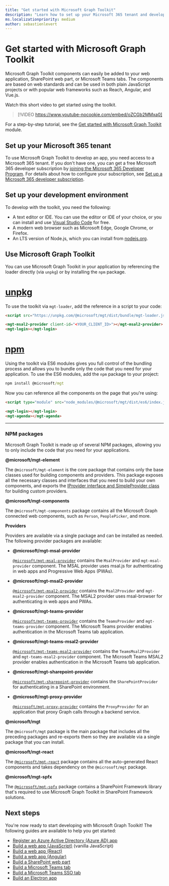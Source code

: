 ```yaml
---
title: "Get started with Microsoft Graph Toolkit"
description: "Learn how to set up your Microsoft 365 tenant and development environment to use Microsoft Graph Toolkit. Install NPM packages for components and providers."
ms.localizationpriority: medium
author: sebastienlevert
---
```


# Get started with Microsoft Graph Toolkit

Microsoft Graph Toolkit components can easily be added to your web application, SharePoint web part, or Microsoft Teams tabs. The components are based on web standards and can be used in both plain JavaScript projects or with popular web frameworks such as Reach, Angular, and Vue.js.

Watch this short video to get started using the toolkit.

> [!VIDEO https://www.youtube-nocookie.com/embed/oZCGb2MMxa0]

For a step-by-step tutorial, see the [Get started with Microsoft Graph Toolkit](/learn/modules/msgraph-toolkit-intro/) module. 

## Set up your Microsoft 365 tenant

To use Microsoft Graph Toolkit to develop an app, you need access to a Microsoft 365 tenant. If you don't have one, you can get a free Microsoft 365 developer subscription by [joining the Microsoft 365 Developer Program](https://developer.microsoft.com/microsoft-365/dev-program). For details about how to configure your subscription, see [Set up a Microsoft 365 developer subscription](/office/developer-program/microsoft-365-developer-program-get-started).

## Set up your development environment

To develop with the toolkit, you need the following:

- A text editor or IDE. You can use the editor or IDE of your choice, or you can install and use [Visual Studio Code](https://code.visualstudio.com/download) for free.
- A modern web browser such as Microsoft Edge, Google Chrome, or Firefox.
- An LTS version of Node.js, which you can install from [nodejs.org](https://nodejs.org).

## Use Microsoft Graph Toolkit

You can use Microsoft Graph Toolkit in your application by referencing the loader directly (via `unpkg`) or by installing the `npm` package.

# [unpkg](#tab/html)
To use the toolkit via `mgt-loader`, add the reference in a script to your code:

```html
<script src="https://unpkg.com/@microsoft/mgt/dist/bundle/mgt-loader.js"></script>

<mgt-msal2-provider client-id="<YOUR_CLIENT_ID>"></mgt-msal2-provider>
<mgt-login></mgt-login>
```
# [npm](#tab/npm)
Using the toolkit via ES6 modules gives you full control of the bundling process and allows you to bundle only the code that you need for your application. To use the ES6 modules, add the `npm` package to your project:

```cmd
npm install @microsoft/mgt
```
Now you can reference all the components on the page that you're using:

```html
<script type="module" src="node_modules/@microsoft/mgt/dist/es6/index.js"></script>

<mgt-login></mgt-login>
<mgt-agenda></mgt-agenda>
```


---


### NPM packages

Microsoft Graph Toolkit is made up of several NPM packages, allowing you to only include the code that you need for your applications.

<b>@microsoft/mgt-element</b>

The `@microsoft/mgt-element` is the core package that contains only the base classes used for building components and providers. This package exposes all the necessary classes and interfaces that you need to build your own components, and exports the [IProvider interface and SimpleProvider class](../providers/custom.md) for building custom providers.

<b>@microsoft/mgt-components</b>

The `@microsoft/mgt-components` package contains all the Microsoft Graph connected web components, such as `Person`, `PeoplePicker`, and more. 

**Providers**

Providers are available via a single package and can be installed as needed. The following provider packages are available:

- <b>@microsoft/mgt-msal-provider</b>

    <code>[@microsoft/mgt-msal-provider](../providers/msal.md)</code> contains the `MsalProvider` and `mgt-msal-provider` component. The MSAL provider uses msal.js for authenticating in web apps and Progressive Web Apps (PWAs).

- <b>@microsoft/mgt-msal2-provider</b>

    <code>[@microsoft/mgt-msal2-provider](../providers/msal2.md)</code> contains the `Msal2Provider` and `mgt-msal2-provider` component. The MSAL2 provider uses msal-browser for authenticating in web apps and PWAs.

-  <b>@microsoft/mgt-teams-provider</b>

    <code>[@microsoft/mgt-teams-provider](../providers/teams.md)</code> contains the `TeamsProvider` and `mgt-teams-provider` component. The Microsoft Teams provider enables authentication in the Microsoft Teams tab application.

-  <b>@microsoft/mgt-teams-msal2-provider</b>

    <code>[@microsoft/mgt-teams-msal2-provider](../providers/teams.md)</code> contains the `TeamsMsal2Provider` and `mgt-teams-msal2-provider` component. The Microsoft Teams MSAL2 provider enables authentication in the Microsoft Teams tab application.

- <b>@microsoft/mgt-sharepoint-provider</b>

    <code>[@microsoft/mgt-sharepoint-provider](../providers/sharepoint.md)</code> contains the `SharePointProvider` for authenticating in a SharePoint environment. 

- <b>@microsoft/mgt-proxy-provider</b>

    <code>[@microsoft/mgt-proxy-provider](../providers/proxy.md)</code> contains the `ProxyProvider` for an application that proxy Graph calls through a backend service. 

<b>@microsoft/mgt</b>

The `@microsoft/mgt` package is the main package that includes all the preceding packages and re-exports them so they are available via a single package that you can install. 

<b>@microsoft/mgt-react</b>

The <code>[@microsoft/mgt-react](./mgt-react.md)</code> package contains all the auto-generated React components and takes dependency on the `@microsoft/mgt` package.

<b>@microsoft/mgt-spfx</b>

The <code>[@microsoft/mgt-spfx](./mgt-spfx.md)</code> package contains a SharePoint Framework library that's required to use Microsoft Graph Toolkit in SharePoint Framework solutions.

## Next steps

You're now ready to start developing with Microsoft Graph Toolkit! The following guides are available to help you get started:

- [Register an Azure Active Directory (Azure AD) app](./add-aad-app-registration.md)
- [Build a web app (JavaScript)](./build-a-web-app.md) (vanilla JavaScript)
- [Build a web app (React)](./use-toolkit-with-react.md)
- [Build a web app (Angular)](./use-toolkit-with-angular.md)
- [Build a SharePoint web part](./build-a-sharepoint-web-part.md)
- [Build a Microsoft Teams tab](./build-a-microsoft-teams-tab.md)
- [Build a Microsoft Teams SSO tab](./build-a-microsoft-teams-sso-tab.md)
- [Build an Electron app](./build-an-electron-app.md)
